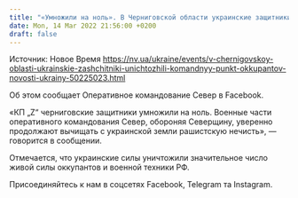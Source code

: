 ```yaml
---
title: "«Умножили на ноль». В Черниговской области украинские защитники уничтожили командный пункт оккупантов"
date: Mon, 14 Mar 2022 21:56:00 +0200
draft: false
---
```

Источник: Новое Время https://nv.ua/ukraine/events/v-chernigovskoy-oblasti-ukrainskie-zashchitniki-unichtozhili-komandnyy-punkt-okkupantov-novosti-ukrainy-50225023.html


Об этом сообщает Оперативное командование Север в Facebook.

«КП „Z“ черниговские защитники умножили на ноль. Военные части оперативного командования Север, обороняя Северщину, уверенно продолжают вычищать с украинской земли рашистскую нечисть», — говорится в сообщении.

Отмечается, что украинские силы уничтожили значительное число живой силы оккупантов и военной техники РФ. 

Присоединяйтесь к нам в соцсетях Facebook, Telegram та Instagram.
